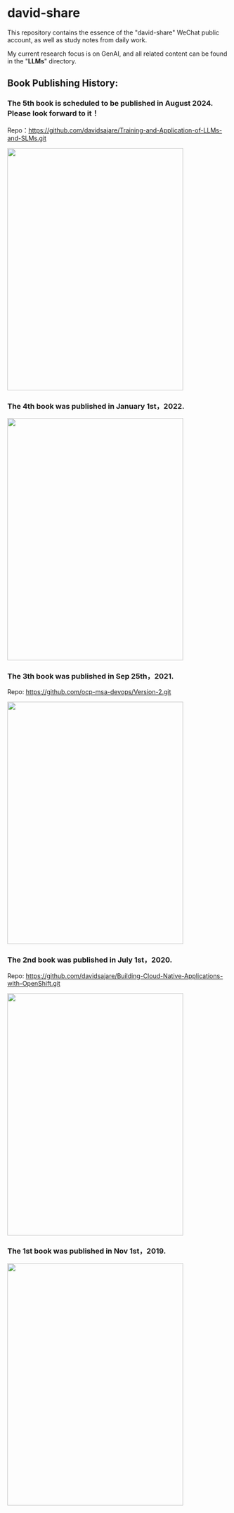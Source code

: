 # david-share
This repository contains the essence of the "david-share" WeChat public account, as well as study notes from daily work. 

My current research focus is on GenAI, and all related content can be found in the "**LLMs**" directory.

## Book Publishing History: 
### The 5th book is scheduled to be published in August 2024. Please look forward to it！
Repo：https://github.com/davidsajare/Training-and-Application-of-LLMs-and-SLMs.git

<img src="https://github.com/davidsajare/david-share/blob/master/IMAGES/5.png" width="400" height="550">

### The 4th book was published in January 1st，2022. 

<img src="https://github.com/davidsajare/david-share/blob/master/IMAGES/4.png" width="400" height="550">

### The 3th book was published in Sep 25th，2021. 
Repo: https://github.com/ocp-msa-devops/Version-2.git

<img src="https://github.com/davidsajare/david-share/blob/master/IMAGES/3.png" width="400" height="550">


### The 2nd book was published in July 1st，2020. 

Repo: https://github.com/davidsajare/Building-Cloud-Native-Applications-with-OpenShift.git

<img src="https://github.com/davidsajare/david-share/blob/master/IMAGES/2.png" width="400" height="550">

### The 1st book was published in Nov 1st，2019. 

<img src="https://github.com/davidsajare/david-share/blob/master/IMAGES/1.png" width="400" height="550">
